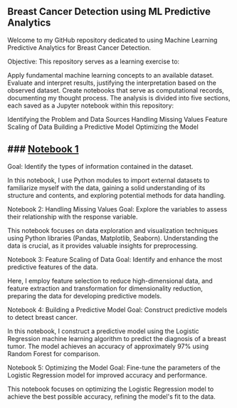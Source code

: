 ## Breast Cancer Detection using ML Predictive Analytics
Welcome to my GitHub repository dedicated to using Machine Learning Predictive Analytics for Breast Cancer Detection.

Objective:
This repository serves as a learning exercise to:

Apply fundamental machine learning concepts to an available dataset.
Evaluate and interpret results, justifying the interpretation based on the observed dataset.
Create notebooks that serve as computational records, documenting my thought process.
The analysis is divided into five sections, each saved as a Jupyter notebook within this repository:

Identifying the Problem and Data Sources
Handling Missing Values
Feature Scaling of Data
Building a Predictive Model
Optimizing the Model
##  ### [Notebook 1](https://github.com/Satyam0775/Breast-cancer-Detection-prediction/blob/master/master/NB1_IdentifyProblem%2BDataClean.ipynb)
Goal: Identify the types of information contained in the dataset.

In this notebook, I use Python modules to import external datasets to familiarize myself with the data, gaining a solid understanding of its structure and contents, and exploring potential methods for data handling.

Notebook 2: Handling Missing Values
Goal: Explore the variables to assess their relationship with the response variable.

This notebook focuses on data exploration and visualization techniques using Python libraries (Pandas, Matplotlib, Seaborn). Understanding the data is crucial, as it provides valuable insights for preprocessing.

Notebook 3: Feature Scaling of Data
Goal: Identify and enhance the most predictive features of the data.

Here, I employ feature selection to reduce high-dimensional data, and feature extraction and transformation for dimensionality reduction, preparing the data for developing predictive models.

Notebook 4: Building a Predictive Model
Goal: Construct predictive models to detect breast cancer.

In this notebook, I construct a predictive model using the Logistic Regression machine learning algorithm to predict the diagnosis of a breast tumor. The model achieves an accuracy of approximately 97% using Random Forest for comparison.

Notebook 5: Optimizing the Model
Goal: Fine-tune the parameters of the Logistic Regression model for improved accuracy and performance.

This notebook focuses on optimizing the Logistic Regression model to achieve the best possible accuracy, refining the model's fit to the data.

